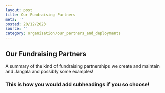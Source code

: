 ```yaml
---
layout: post
title: Our Fundraising Partners
meta: ''
posted: 20/12/2023
source: ''
category: organisation/our_partners_and_deployments
---
```


## Our Fundraising Partners

A summary of the kind of fundraising partnerships we create and maintain and Jangala and possibly some examples!

### This is how you would add subheadings if you so choose!
